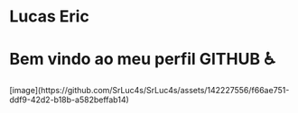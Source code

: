 <div display="inline-block">
  
<h1 align="left"> Lucas Eric </h1>
<h1 align="left"> Bem vindo ao meu perfil GITHUB ♿ </h1>
<img src"">[image](https://github.com/SrLuc4s/SrLuc4s/assets/142227556/f66ae751-ddf9-42d2-b18b-a582beffab14)

